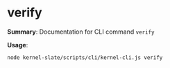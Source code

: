 # verify

**Summary**: Documentation for CLI command `verify`

**Usage**:

```bash
node kernel-slate/scripts/cli/kernel-cli.js verify
```
